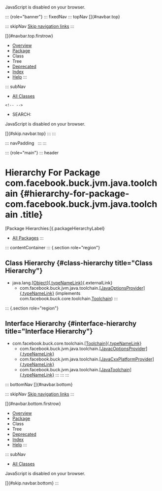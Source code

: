 <div>

JavaScript is disabled on your browser.

</div>

::: {role="banner"}
::: fixedNav
::: topNav
[]{#navbar.top}

::: skipNav
[Skip navigation links](#skip.navbar.top "Skip navigation links")
:::

[]{#navbar.top.firstrow}

-   [Overview](../../../../../../index.html)
-   [Package](package-summary.html)
-   Class
-   Tree
-   [Deprecated](../../../../../../deprecated-list.html)
-   [Index](../../../../../../index-all.html)
-   [Help](../../../../../../help-doc.html)
:::

::: subNav
-   [All Classes](../../../../../../allclasses.html)

```{=html}
<!-- -->
```
-   SEARCH:

<div>

<div>

JavaScript is disabled on your browser.

</div>

</div>

[]{#skip.navbar.top}
:::
:::

::: navPadding
 
:::
:::

::: {role="main"}
::: header
# Hierarchy For Package com.facebook.buck.jvm.java.toolchain {#hierarchy-for-package-com.facebook.buck.jvm.java.toolchain .title}

[Package Hierarchies:]{.packageHierarchyLabel}

-   [All Packages](../../../../../../overview-tree.html)
:::

::: contentContainer
::: {.section role="region"}
## Class Hierarchy {#class-hierarchy title="Class Hierarchy"}

-   java.lang.[[Object]{.typeNameLink}](http://docs.oracle.com/javase/7/docs/api/java/lang/Object.html?is-external=true "class or interface in java.lang"){.externalLink}
    -   com.facebook.buck.jvm.java.toolchain.[[JavaOptionsProvider]{.typeNameLink}](JavaOptionsProvider.html "class in com.facebook.buck.jvm.java.toolchain")
        (implements
        com.facebook.buck.core.toolchain.[Toolchain](../../../core/toolchain/Toolchain.html "interface in com.facebook.buck.core.toolchain"))
:::

::: {.section role="region"}
## Interface Hierarchy {#interface-hierarchy title="Interface Hierarchy"}

-   com.facebook.buck.core.toolchain.[[Toolchain]{.typeNameLink}](../../../core/toolchain/Toolchain.html "interface in com.facebook.buck.core.toolchain")
    -   com.facebook.buck.jvm.java.toolchain.[[JavacOptionsProvider]{.typeNameLink}](JavacOptionsProvider.html "interface in com.facebook.buck.jvm.java.toolchain")
    -   com.facebook.buck.jvm.java.toolchain.[[JavaCxxPlatformProvider]{.typeNameLink}](JavaCxxPlatformProvider.html "interface in com.facebook.buck.jvm.java.toolchain")
    -   com.facebook.buck.jvm.java.toolchain.[[JavaToolchain]{.typeNameLink}](JavaToolchain.html "interface in com.facebook.buck.jvm.java.toolchain")
:::
:::
:::

::: bottomNav
[]{#navbar.bottom}

::: skipNav
[Skip navigation links](#skip.navbar.bottom "Skip navigation links")
:::

[]{#navbar.bottom.firstrow}

-   [Overview](../../../../../../index.html)
-   [Package](package-summary.html)
-   Class
-   Tree
-   [Deprecated](../../../../../../deprecated-list.html)
-   [Index](../../../../../../index-all.html)
-   [Help](../../../../../../help-doc.html)
:::

::: subNav
-   [All Classes](../../../../../../allclasses.html)

<div>

<div>

JavaScript is disabled on your browser.

</div>

</div>

[]{#skip.navbar.bottom}
:::

